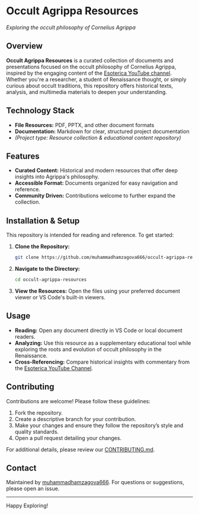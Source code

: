 # Occult Agrippa Resources
*Exploring the occult philosophy of Cornelius Agrippa*

## Overview
**Occult Agrippa Resources** is a curated collection of documents and presentations focused on the occult philosophy of Cornelius Agrippa, inspired by the engaging content of the [Esoterica YouTube channel](https://www.youtube.com/@TheEsotericaChannel). Whether you're a researcher, a student of Renaissance thought, or simply curious about occult traditions, this repository offers historical texts, analysis, and multimedia materials to deepen your understanding.

## Technology Stack
- **File Resources:** PDF, PPTX, and other document formats
- **Documentation:** Markdown for clear, structured project documentation
- *(Project type: Resource collection & educational content repository)*

## Features
- **Curated Content:** Historical and modern resources that offer deep insights into Agrippa's philosophy.
- **Accessible Format:** Documents organized for easy navigation and reference.
- **Community Driven:** Contributions welcome to further expand the collection.

## Installation & Setup
This repository is intended for reading and reference. To get started:
1. **Clone the Repository:**
   ```sh
   git clone https://github.com/muhammadhamzagova666/occult-agrippa-resources.git
   ```
2. **Navigate to the Directory:**
   ```sh
   cd occult-agrippa-resources
   ```
3. **View the Resources:** Open the files using your preferred document viewer or VS Code's built-in viewers.

## Usage
- **Reading:** Open any document directly in VS Code or local document readers.
- **Analyzing:** Use this resource as a supplementary educational tool while exploring the roots and evolution of occult philosophy in the Renaissance.
- **Cross-Referencing:** Compare historical insights with commentary from the [Esoterica YouTube Channel](https://www.youtube.com/@TheEsotericaChannel).

## Contributing
Contributions are welcome! Please follow these guidelines:
1. Fork the repository.
2. Create a descriptive branch for your contribution.
3. Make your changes and ensure they follow the repository’s style and quality standards.
4. Open a pull request detailing your changes.

For additional details, please review our [CONTRIBUTING.md](CONTRIBUTING.md).

## Contact
Maintained by [muhammadhamzagova666](https://github.com/muhammadhamzagova666). For questions or suggestions, please open an issue.

---

Happy Exploring!
